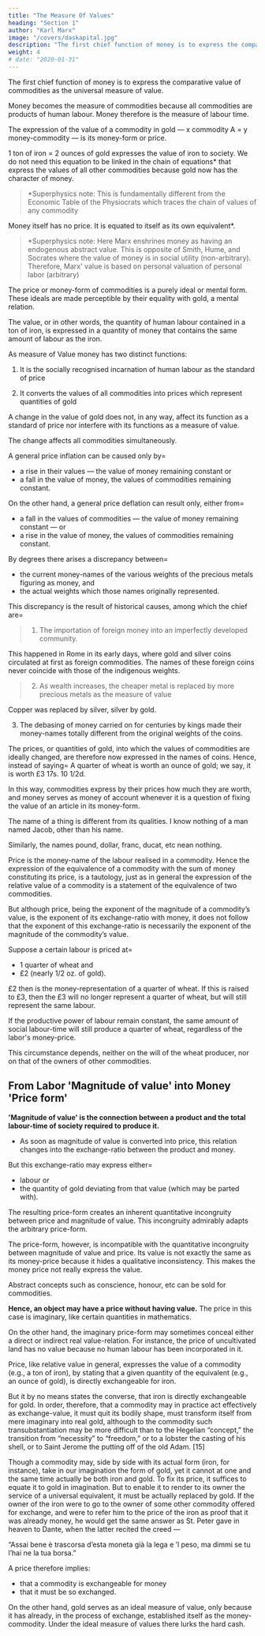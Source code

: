 ```yaml
---
title: "The Measure Of Values"
heading: "Section 1"
author: "Karl Marx"
image: "/covers/daskapital.jpg"
description: "The first chief function of money is to express the comparative value of commodities as the universal measure of value"
weight: 4
# date: "2020-01-31"
---
```



The first chief function of money is to express the comparative value of commodities as the universal measure of value. 

<!-- And only by virtue of this function does gold, the equivalent commodity par excellence, become money. -->

Money becomes the measure of commodities because all commodities are products of human labour. <!-- , and therefore commensurable, that their values can be measured by one and the same special commodity, and the latter be converted into the common measure of their values, i.e., into money. --> Money therefore is the measure of labour time.<!-- as a measure of value, is the phenomenal form that must of necessity be assumed by that measure of value which is immanent in commodities, labour-time. [1] -->

The expression of the value of a commodity in gold — x commodity A = y money-commodity — is its money-form or price. 

1 ton of iron = 2 ounces of gold expresses the value of iron to society. We do not need this equation to be linked in the chain of equations* that express the values of all other commodities because gold now has the character of money. 

> *Superphysics note:  This is fundamentally different from the Economic Table of the Physiocrats which traces the chain of values of any commodity


<!-- The general form of relative value has resumed its original shape of simple or isolated relative value. On the other hand, the expanded expression of relative value, the endless series of equations, has now become the form peculiar to the relative value of the money-commodity. The series itself, too, is now given, and has social recognition in the prices of actual commodities. We have only to read the quotations of a price-list backwards, to find the magnitude of the value of money expressed in all sorts of commodities. -->

Money itself has no price. It is equated to itself as its own equivalent*.


> *Superphysics note: Here Marx enshrines money as having an endogenous abstract value. This is opposite of Smith, Hume, and Socrates where the value of money is in social utility (non-arbitrary). Therefore, Marx' value is based on personal valuation of personal labor (arbitrary)


The price or money-form of commodities is a purely ideal or mental form. These ideals are made perceptible by their equality with gold, a mental relation. 

<!-- Their owner must, therefore, lend them his tongue, or hang a ticket on them, before their prices can be communicated to the outside world. Since the expression of the value of commodities in gold is a merely ideal act, we may use for this purpose imaginary or ideal money. Every trader knows, that he is far from having turned his goods into money, when he has expressed their value in a price or in imaginary money, and that it does not require the least bit of real gold, to estimate in that metal millions of pounds’ worth of goods. When, therefore, money serves as a measure of value, it is employed only as imaginary or ideal money.  -->

<!-- This circumstance has given rise to the wildest theories. [3] But, although the money that performs the functions of a measure of value is only ideal money, price depends entirely upon the actual substance that is money. 
 -->
The value, or in other words, the quantity of human labour contained in a ton of iron, is expressed in a quantity of money that contains the same amount of labour as the iron. 

<!-- According, therefore, as the measure of value is gold, silver, or copper, the value of the ton of iron will be expressed by very different prices, or will be represented by very different quantities of those metals respectively.

If, therefore, two different commodities, such as gold and silver, are simultaneously measures of value, all commodities have two prices — one a gold-price, the other a silver-price.  -->

<!-- These exist quietly side by side, so long as the ratio of the value of silver to that of gold remains unchanged, say, at 15= 1. Every change in their ratio disturbs the ratio which exists between the gold-prices and the silver-prices of commodities, and thus proves, by facts, that a double standard of value is inconsistent with the functions of a standard. [4] -->

<!-- Commodities with definite prices present themselves under the form=  a commodity A = x gold; b commodity B = z gold; c commodity C = y gold, &c., where a, b, c, represent definite quantities of the commodities A, B, C and x, z, y, definite quantities of gold. The values of these commodities are, therefore, changed in imagination into so many different quantities of gold. Hence, in spite of the confusing variety of the commodities themselves, their values become magnitudes of the same denomination, gold-magnitudes. They are now capable of being compared with each other and measured, and the want becomes technically felt of comparing them with some fixed quantity of gold as a unit measure. This unit, by subsequent division into aliquot parts, becomes itself the standard or scale. Before they become money, gold, silver, and copper already possess such standard measures in their standards of weight, so that, for example, a pound weight, while serving as the unit, is, on the one hand, divisible into ounces, and, on the other, may be combined to make up hundredweights. [5] It is owing to this that, in all metallic currencies, the names given to the standards of money or of price were originally taken from the pre-existing names of the standards of weight. -->

As measure of Value money has two distinct functions:

1. It is the socially recognised incarnation of human labour as the standard of price

2. It converts the values of all commodities into prices which represent quantities of gold

<!-- as the standard of price it measures those quantities of gold. The measure of values measures commodities considered as values; the standard of price measures, on the contrary, quantities of gold by a unit quantity of gold, not the value of one quantity of gold by the weight of another. In order to make gold a standard of price, a certain weight must be fixed upon as the unit. In this case, as in all cases of measuring quantities of the same denomination, the establishment of an unvarying unit of measure is all-important. Hence, the less the unit is subject to variation, so much the better does the standard of price fulfil its office. But only in so far as it is itself a product of labour, and, therefore, potentially variable in value, can gold serve as a measure of value. [6] -->

A change in the value of gold does not, in any way, affect its function as a standard of price nor interfere with its functions as a measure of value.

<!-- No matter how this value varies, the proportions between the values of different quantities of the metal remain constant. However great the fall in its value, 12 ounces of gold still have 12 times the value of 1 ounce; and in prices, the only thing considered is the relation between different quantities of gold. Since, on the other hand, no rise or fall in the value of an ounce of gold can alter its weight, no alteration can take place in the weight of its aliquot parts. Thus gold always renders the same service as an invariable standard of price, however much its value may vary. -->

<!-- In the second place, a change in the value of gold does  -->

 The change affects all commodities simultaneously. <!-- , and, therefore, caeteris paribus, leaves their relative values inter se, unaltered, although those values are now expressed in higher or lower gold-prices. -->

<!-- Just as when we estimate the value of any commodity by a definite quantity of the use-value of some other commodity, so in estimating the value of the former in gold, we assume nothing more than that the production of a given quantity of gold costs, at the given period, a given amount of labour. As regards the fluctuations of prices generally, they are subject to the laws of elementary relative value investigated in a former chapter. -->

A general price inflation can be caused only by= 
- a rise in their values — the value of money remaining constant or 
- a fall in the value of money, the values of commodities remaining constant. 

On the other hand, a general price deflation can result only, either from= 
- a fall in the values of commodities — the value of money remaining constant — or
- a rise in the value of money, the values of commodities remaining constant. 

<!-- It therefore by no means follows, that a rise in the value of money necessarily implies a proportional fall in the prices of commodities; or that a fall in the value of money implies a proportional rise in prices. Such change of price holds good only in the case of commodities whose value remains constant. With those, for example, whose value rises, simultaneously with, and proportionally to, that of money, there is no alteration in price. And if their value rise either slower or faster than that of money, the fall or rise in their prices will be determined by the difference between the change in their value and that of money; and so on. -->

By degrees there arises a discrepancy between= 
- the current money-names of the various weights of the precious metals figuring as money, and 
- the actual weights which those names originally represented. 

This discrepancy is the result of historical causes, among which the chief are= 

> 1. The importation of foreign money into an imperfectly developed community. 

This happened in Rome in its early days, where gold and silver coins circulated at first as foreign commodities. The names of these foreign coins never coincide with those of the indigenous weights. 

> 2. As wealth increases, the cheaper metal is replaced by more precious metals as the measure of value

Copper was replaced by silver, silver by gold.

<!-- However much this order of sequence may be in contradiction with poetical chronology.  -->
<!-- The word pound, for instance, was the money-name of an actual pound weight of silver. 

When gold replaced silver as a measure of value, the same name was applied according to the ratio between the values of silver and gold, to perhaps 1-15th of a pound of gold. 

The word pound, as a money-name, thus becomes differentiated from the same word as a weight-name.  -->

3. The debasing of money carried on for centuries by kings made their money-names totally different from the original weights of the coins.

<!-- These historical causes convert the separation of the money-name from the weight-name into an established habit with the community. Since the standard of money is on the one hand purely conventional, and must on the other hand find general acceptance, it is in the end regulated by law. A given weight of one of the precious metals, an ounce of gold, for instance, becomes officially divided into aliquot parts, with legally bestowed names, such as pound, dollar, &c. These aliquot parts, which thenceforth serve as units of money, are then subdivided into other aliquot parts with legal names, such as shilling, penny, &c. [10] But, both before and after these divisions are made, a definite weight of metal is the standard of metallic money. The sole alteration consists in the subdivision and denomination. -->

The prices, or quantities of gold, into which the values of commodities are ideally changed, are therefore now expressed in the names of coins<!-- , or in the legally valid names of the subdivisions of the gold standard -->. Hence, instead of saying=  A quarter of wheat is worth an ounce of gold; we say, it is worth £3 17s. 10 1/2d. 

In this way, commodities express by their prices how much they are worth, and money serves as money of account whenever it is a question of fixing the value of an article in its money-form.

The name of a thing is different from its qualities. I know nothing of a man named Jacob, other than his name. 

Similarly, the names pound, dollar, franc, ducat, etc nean nothing. 

<!-- The confusion caused by attributing a hidden meaning to these cabalistic signs is all the greater, because these money-names express both the values of commodities, and, at the same time, aliquot parts of the weight of the metal that is the standard of money. [12] On the other hand, it is absolutely necessary that value, in order that it may be distinguished from the varied bodily forms of commodities, should assume this material and unmeaning, but, at the same time, purely social form. -->

Price is the money-name of the labour realised in a commodity. Hence the expression of the equivalence of a commodity with the sum of money constituting its price, is a tautology, just as in general the expression of the relative value of a commodity is a statement of the equivalence of two commodities. 

But although price, being the exponent of the magnitude of a commodity’s value, is the exponent of its exchange-ratio with money, it does not follow that the exponent of this exchange-ratio is necessarily the exponent of the magnitude of the commodity’s value. 

Suppose a certain labour is priced at= 
- 1 quarter of wheat and
- £2 (nearly 1/2 oz. of gold).

£2 then is the money-representation of a quarter of wheat. If this is raised to £3, then the £3 will no longer represent a quarter of wheat, but will still represent the same labour.
<!-- ; nevertheless they are its prices, for they are, in the first place, the form under which its value appears, i.e., money; and in the second place, the exponents of its exchange-ratio with money. --> 

If the productive power of labour remain constant, the same amount of social labour-time will still produce a quarter of wheat, regardless of the labor's money-price. 

<!-- must, both before and after the change in money price, be expended in the reproduction of a -->  
This circumstance depends, neither on the will of the wheat producer, nor on that of the owners of other commodities.


## From Labor 'Magnitude of value' into Money 'Price form'

**'Magnitude of value' is the connection between a product and the total labour-time of society required to produce it.** 
- As soon as magnitude of value is converted into price, this relation changes into the exchange-ratio between the product and money.

But this exchange-ratio may express either= 
- labour or
- the quantity of gold deviating from that value (which may be parted with). 

The resulting price-form creates an inherent quantitative incongruity between price and magnitude of value. This incongruity admirably adapts the arbitrary price-form. <!-- to a mode of production whose inherent laws are arbitrary. --> <!-- impose themselves only as the mean of apparently lawless irregularities that compensate one another. -->

The price-form, however, is incompatible with the <!-- possibility of a --> quantitative incongruity between magnitude of value and price. Its value is not exactly the same as its money-price because it hides a <!-- , i.e., between the former and its expression in money, but it may also conceal a --> qualitative inconsistency. This makes the money price not really express the value. <!-- , so much so, that, although money is nothing but the value-form of commodities, price ceases altogether to express value.  -->

Abstract concepts such as conscience, honour, etc can be sold for commodities. 

**Hence, an object may have a price without having value.** The price in this case is imaginary, like certain quantities in mathematics. 

On the other hand, the imaginary price-form may sometimes conceal either a direct or indirect real value-relation. For instance, the price of uncultivated land has no value because no human labour has been incorporated in it.

Price, like relative value in general, expresses the value of a commodity (e.g., a ton of iron), by stating that a given quantity of the equivalent (e.g., an ounce of gold), is directly exchangeable for iron. 

But it by no means states the converse, that iron is directly exchangeable for gold. In order, therefore, that a commodity may in practice act effectively as exchange-value, it must quit its bodily shape, must transform itself from mere imaginary into real gold, although to the commodity such transubstantiation may be more difficult than to the Hegelian “concept,” the transition from “necessity” to “freedom,” or to a lobster the casting of his shell, or to Saint Jerome the putting off of the old Adam. [15] 

Though a commodity may, side by side with its actual form (iron, for instance), take in our imagination the form of gold, yet it cannot at one and the same time actually be both iron and gold. To fix its price, it suffices to equate it to gold in imagination. But to enable it to render to its owner the service of a universal equivalent, it must be actually replaced by gold. If the owner of the iron were to go to the owner of some other commodity offered for exchange, and were to refer him to the price of the iron as proof that it was already money, he would get the same answer as St. Peter gave in heaven to Dante, when the latter recited the creed —

“Assai bene è trascorsa d’esta moneta già la lega e ’l peso, ma dimmi se tu l’hai ne la tua borsa.”

A price therefore implies:
- that a commodity is exchangeable for money
- that it must be so exchanged. 

On the other hand, gold serves as an ideal measure of value, only because it has already, in the process of exchange, established itself as the money-commodity. Under the ideal measure of values there lurks the hard cash.



<!-- Footnotes

1. The question — Why does not money directly represent labour-time, so that a piece of paper may represent, for instance, x hours’ labour, is at bottom the same as the question why, given the production of commodities, must products take the form of commodities? This is evident, since their taking the form of commodities implies their differentiation into commodities and money. Or, why cannot private labour — labour for the account of private individuals — be treated as its opposite, immediate social labour?

I have elsewhere examined thoroughly the Utopian idea of “labour-money” in a society founded on the production of commodities (l. c., p. 61, seq.). 

Owen’s “labour-money” is just a ticket for the theatre. 

Owen pre-supposes directly associated labour, a form of production that is entirely inconsistent with the production of commodities. The certificate of labour is merely evidence of the part taken by the individual in the common labour, and of his right to a certain portion of the common produce destined for consumption. 

But it never enters into Owen’s head to pre-suppose the production of commodities, and at the same time, by juggling with money, to try to evade the necessary conditions of that production.

2. Savages and half-civilised races use the tongue differently. Captain Parry says of the inhabitants on the west coast of Baffin’s Bay=  “In this case (he refers to barter) they licked it (the thing represented to them) twice to their tongues, after which they seemed to consider the bargain satisfactorily concluded.” In the same way, the Eastern Esquimaux licked the articles they received in exchange. If the tongue is thus used in the North as the organ of appropriation, no wonder that, in the South, the stomach serves as the organ of accumulated property, and that a Kaffir estimates the wealth of a man by the size of his belly. That the Kaffirs know what they are about is shown by the following=  at the same time that the official British Health Report of 1864 disclosed the deficiency of fat-forming food among a large part of the working-class, a certain Dr. Harvey (not, however, the celebrated discoverer of the circulation of the blood), made a good thing by advertising recipes for reducing the superfluous fat of the bourgeoisie and aristocracy.

3. See Karl Marx=  “Zur Kritik, &c.” “Theorien von der Masseinheit des Geldes,” p. 53, seq.

4. “Wherever gold and silver have by law been made to perform the function of money or of a measure of value side by side, it has always been tried, but in vain, to treat them as one and the same material. To assume that there is an invariable ratio between the quantities of gold and silver in which a given quantity of labour-time is incorporated, is to assume in fact, that gold and silver are of one and the same material, and that a given mass of the less valuable metal, silver, is a constant fraction of a given mass of gold. From the reign of Edward III. to the time of George II., the history of money in England consists of one long series of perturbations caused by the clashing of the legally fixed ratio between the values of gold and silver, with the fluctuations in their real values. At one time gold was too high, at another, silver. The metal that for the time being was estimated below its value, was withdrawn from circulation, mated and exported. The ratio between the two metals was then again altered by law, but the new nominal ratio soon came into conflict again with the real one. In our own times, the slight and transient fall in the value of gold compared with silver, which was a consequence of the Indo-Chinese demand for silver, produced on a far more extended scale in France the same phenomena, export of silver, and its expulsion from circulation by gold. During the years 1855, 1856 and 1857, the excess in France of gold-imports over gold-exports amounted to £41,580,000, while the excess of silver-exports over silver-imports was £14,704,000. In fact, in those countries in which both metals are legally measures of value, and therefore both legal tender, so that everyone has the option of paying in either metal, the metal that rises in value is at a premium, and, like every other commodity, measures its price in the over-estimated metal which alone serves in reality as the standard of value. The result of all experience and history with regard to this equation is simply that, where two commodities perform by law the functions of a measure of value, in practice one alone maintains that position.” (Karl Marx, l.c., pp. 52, 53.)

5. The peculiar circumstance, that while the ounce of gold serves in England as the unit of the standard of money, the pound sterling does not form an aliquot part of it, has been explained as follows=  “Our coinage was originally adapted to the employment of silver only, hence, an ounce of silver can always be divided into a certain adequate number of pieces of coin, but as gold was introduced at a later period into a coinage adapted only to silver, an ounce of gold cannot be coined into an aliquot number of pieces.” Maclaren, “A Sketch of the History of the Currency.” London, 1858, p. 16.

6. With English writers the confusion between measure of value and standard of price (standard of value) is indescribable. Their functions, as well as their names, are constantly interchanged.

7. Moreover, it has not general historical validity.

8. It is thus that the pound sterling in English denotes less than one-third of its original weight; the pound Scot, before the union, only 1-36th; the French livre, 1-74th; the Spanish maravedi, less than 1-1,000th; and the Portuguese rei a still smaller fraction.

9. “Le monete le quali oggi sono ideal, sono le piû antiche d’ogni nazione, e tutte furono un tempo real, e perche erano reali con esse si contava” [“The coins which today are ideal are the oldest coins of every nation, and all of them were once real, and precisely because they were real they were used for calculation”] (Galiani=  Della moneta, l.c., p. 153.)

10. David Urquhart remarks in his “Familiar Words” on the monstrosity (!) that now-a-days a pound (sterling), which is the unit of the English standard of money, is equal to about a quarter of an ounce of gold. “This is falsifying a measure, not establishing a standard.” He sees in this “false denomination” of the weight of gold, as in everything else, the falsifying hand of civilisation.

11. When Anacharsis was asked for what purposes the Greeks used money, he replied, “For reckoning.” (Ashen. Deipn. 1. iv. 49 v. 2. ed. Schweighauser, 1802.)

12. “Owing to the fact that money, when serving as the standard of price, appears under the same reckoning names as do the prices of commodities, and that therefore the sum of £3 17s. 10 1/2d. may signify on the one hand an ounce weight of gold, and on the other, the value of a ton of iron, this reckoning name of money has been called its mint-price. Hence there sprang up the extraordinary notion, that the value of gold is estimated in its own material, and that, in contradistinction to all other commodities, its price is fixed by the State. It was erroneously thought that the giving of reckoning names to definite weights of gold, is the same thing as fixing the value of those weights.” (Karl Marx, l.c., p. 52.)

13. See “Theorien von der Masseinheit des Geldes” in “Zur Kritik der Poll Oekon. &c.,” p. 53, seq. The fantastic notions about raising or lowering the mint-price of money by transferring to greater or smaller weights of gold or silver, the names already legally appropriated to fixed weights of those metals; such notions, at least in those cases in which they aim, not at clumsy financial operations against creditors, both public and private but at economic quack remedies, have been so exhaustively treated by Wm. Petty in his “Quantulumcunque concerning money=  To the Lord Marquis of Halifax, 1682,” that even his immediate followers, Sir Dudley North and John Locke, not to mention later ones, could only dilute him. “If the wealth of a nation” he remarks, “could be decupled by a proclamation, it were strange that such proclamations have not long since been made by our Governors.” (l.c., p. 36.)

14. “Ou bien, il faut consentir à dire qu’une valeur d’un million en argent vaut plus qu’une valeur égale en marchandises.” [“Or indeed it must be admitted that a million in money is worth more than an equal value in commodities”] (Le Trosne, l.c., p. 919), which amounts to saying “qu’une valeur vaut plus qu’une valeur égale.” [“that one value is worth more than another value which is equal to it.”]

15. Jerome had to wrestle hard, not only in his youth with the bodily flesh, as is shown by his fight in the desert with the handsome women of his imagination, but also in his old age with the spiritual flesh. “I thought,” he says, “I was in the spirit before the Judge of the Universe.” “Who art thou?” asked a voice. “I am a Christian.” “Thou liest,” thundered back the great Judge, “thou art nought but a Ciceronian.”

16. “ec se tou ... puros t’antameeibesqai panta, jhsin d’Hracleitos, cai pur apantwn, woper crusou crhmata cai crhmatwn crusos.” [“As Heraclitus says, all things are exchanged for fire and fire for all things, as wares are exchanged for gold and gold for wares.”] (F. Lassalle=  “Die Philosophie Herakleitos des Dunkeln.” Berlin, 1858, Vol. I, p. 222.) Lassalle in his note on this passage, p. 224, n. 3., erroneously makes gold a mere symbol of value.

17. Note by the Institute of Marxism-Leninism in the Russian edition. — In his letter of November 28, 1878, to N. F. Danielson (Nikolai-on) Marx proposed that this sentence be corrected to read as follows=  “And, as a matter of fact, the value of each single yard is but the materialised form of a part of the social labour expended on the whole number of yards.” An analogous correction was made in a copy of the second German edition of the first volume of “Capital” belonging to Marx; however, not in his handwriting.

18. “Toute vente est achat.” [“Every sale is a purchase.”] (Dr. Quesnay=  “Dialogues sur le Commerce et les Travaux des Artisans.” Physiocrates ed. Daire I. Partie, Paris, 1846, p. 170), or as Quesnay in his “Maximes générales” puts it, “Vendre est acheter.” [“To sell is to buy.”]

19. “Le prix d’une marchandise ne pouvant être payé que par le prix d’une autre marchandise” (Mercier de la Rivière=  “L’Ordre naturel et essentiel des sociétés politiques.” [“The price of one commodity can only be paid by the price of another commodity”] Physiocrates, ed. Daire II. Partie, p. 554.)

20. “Pour avoir cet argent, il faut avoir vendu,” [“In order to have this money, one must have made a sale,”] l.c., p. 543.

21. As before remarked, the actual producer of gold or silver forms an exception. He exchanges his product directly for another commodity, without having first sold it.

22. “Si l’argent représente, dans nos mains, les choses que nous pouvons désirer d’acheter, il y représente aussi les choses que nous avons vendues pour cet argent.” [“If money represents, in our hands, the things we can wish to buy, it also represents the things we have sold to obtain that money”] (Mercier de la Rivière, l.c., p. 586.)

23. “Il y a donc ... quatre termes et trois contractants, dont l’un intervient deux fois” [“There are therefore ... four terms and three contracting parties, one of whom intervenes twice”] (Le Trosne, l.c., p. 909.)

24. Self-evident as this may be, it is nevertheless for the most part unobserved by political economists, and especially by the “Free-trader Vulgaris.”

25. See my observations on James Mill in “Zur Kritik, &c.,” pp. 74-76. With regard to this subject, we may notice two methods characteristic of apologetic economy. The first is the identification of the circulation of commodities with the direct barter of products, by simple abstraction from their points of difference; the second is, the attempt to explain away the contradictions of capitalist production, by reducing the relations between the persons engaged in that mode of production, to the simple relations arising out of the circulation of commodities. The production and circulation of commodities are however, phenomena that occur to a greater or less extent in modes of production the most diverse. If we are acquainted with nothing but the abstract categories of circulation, which are common to all these modes of production, we cannot possibly know anything of the specific points of difference of those modes, nor pronounce any judgment upon them. In no science is such a big fuss made with commonplace truisms as in Political Economy. For instance, J. B. Say sets himself up as a judge of crises, because, forsooth, he knows that a commodity is a product.

26. Translator’s note. — This word is here used in its original signification of the course or track pursued by money as it changes from hand to hand, a course which essentially differs from circulation.

27. Even when the commodity is sold over and over again, a phenomenon that at present has no existence for us, it falls, when definitely sold for the last time, out of the sphere of circulation into that of consumption, where it serves either as means of subsistence or means of production.

28. “Il (l’argent) n’a d’autre mouvement que celui qui lui est imprimé par les productions.” [“It” (money) “has no other motion than that imparted to it by the products”] (Le Trosne, l.c., p. 885.)

29. “Ce sont les productions qui le (l’argent) mettent en mouvement et le font circuler ... La célérité de son mouvement (c. de l’argent) supplée à sa quantité. Lorsqu’il en est besoin il ne fait que glisser d’une main dans l’autre sans s’arrêter un instant.” [“It is products which set it” (money) “in motion and make it circulate ... The velocity of its” (money’s) “motion supplements its quantity. When necessary, it does nothing but slide from hand to hand, without stopping for a moment”] (Le Trosne, l.c.. pp. 915, 916.)

30. “Money being ... the common measure of buying and selling, everybody who hath anything to sell, and cannot procure chapmen for it, is presently apt to think, that want of money in the kingdom, or country, is the cause why his goods do not go off; and so, want of money is the common cry; which is a great mistake... What do these people want, who cry out for money? ... The farmer complains ... he thinks that were more money in the country; he should have a price for his goods. Then it seems money is not his want, but a price for his corn and cattel, which he would sell, but cannot... Why cannot he get a price? ... (1) Either there is too much corn and cattel in the country, so that most who come to market have need of selling, as he hath, and few of buying; or (2) There wants the usual vent abroad by transportation..., or (3) The consumption fails, as when men, by reason of poverty, do not spend so much in their houses as formerly they did; wherefore it is not the increase of specific money, which would at all advance the farmer’s goods, but the removal of any of these three causes, which do truly keep down the market... The merchant and shopkeeper want money in the same manner, that is, they want a vent for the goods they deal in, by reason that the markets fail” ... [A nation] “never thrives better, than when riches are tost from hand to hand.” (Sir Dudley North=  “Discourses upon Trade,” Lond. 1691, pp. 11-15, passim.) Herrenschwand’s fanciful notions amount merely to this, that the antagonism, which has its origin in the nature of commodities, and is reproduced in their circulation, can be removed by increasing the circulating medium. But if, on the one hand, it is a popular delusion to ascribe stagnation in production and circulation to insufficiency of the circulating medium, it by no means follows, on the other hand, that an actual paucity of the medium in consequence, e.g., of bungling legislative interference with the regulation of currency, may not give rise to such stagnation.

31. “There is a certain measure and proportion of money requisite to drive the trade of a nation, more or less than which would prejudice the same. Just as there is a certain proportion of farthings necessary in a small retail trade, to change silver money, and to even such reckonings as cannot be adjusted with the smallest silver pieces.... Now, as the proportion of the number of farthings requisite in commerce is to be taken from the number of people, the frequency of their exchanges=  as also, and principally, from the value of the smallest silver pieces of money; so in like manner, the proportion of money [gold and silver specie] requisite in our trade, is to be likewise taken from the frequency of commutations, and from the bigness of the payments.” (William Petty, “A Treatise of Taxes and Contributions.” Lond. 1667, p. 17.) The Theory of Hume was defended against the attacks of J. Steuart and others, by A. Young, in his “Political Arithmetic,” Lond. 1774, in which work there is a special chapter entitled “Prices depend on quantity of money, at p. 112, sqq. I have stated in “Zur Kritik, &c.,” p. 149=  “He (Adam Smith) passes over without remark the question as to the quantity of coin in circulation, and treats money quite wrongly as a mere commodity.” This statement applies only in so far as Adam Smith, ex officio, treats of money. Now and then, however, as in his criticism of the earlier systems of Political Economy, he takes the right view. “The quantity of coin in every country is regulated by the value of the commodities which are to be circulated by It.... The value of the goods annually bought and sold in any country requires a certain quantity of money to circulate and distribute them to their proper consumers, and can give employment to no more. The channel of circulation necessarily draws to itself a sum sufficient to fill it, and never admits any more.” (“Wealth of Nations.” Bk. IV., ch. 1.) In like manner, ex officio, he opens his work with an apotheosis on the division of labour. Afterwards, in the last book which treats of the sources of public revenue, he occasionally repeats the denunciations of the division of labour made by his teacher, A. Ferguson.

32. “The prices of things will certainly rise in every nation, as the gold and silver increase amongst the people, and consequently, where the gold and silver decrease in any nation, the prices of all things must fall proportionately to such decrease of money.” (Jacob Vanderlint=  “Money Answers all Things.” Lond. 1734, p. 5.) A careful comparison of this book with Hume’s “Essays,” proves to my mind without doubt that Hume was acquainted with and made use of Vanderlint’s work, which is certainly an important one. The opinion that prices are determined by the quantity of the circulating medium, was also held by Barbon and other much earlier writers. “No inconvenience,” says Vanderlint, “can arise by an unrestrained trade, but very great advantage; since, if the cash of the nation be decreased by it, which prohibitions are designed to prevent, those nations that get the cash will certainly find everything advance in price, as the cash increases amongst them. And ... our manufactures, and everything else, will soon become so moderate as to turn the balance of trade in our favour, and thereby fetch the money back again.” (l.c.. pp. 43, 44.)

33. That the price of each single kind of commodity forms a part of the sum of the prices of all the commodities in circulation, is a self-evident proposition. But how use-values which are incommensurable with regard to each other, are to be exchanged, en masse for the total sum of gold and silver in a country, is quite incomprehensible. If we start from the notion that all commodities together form one single commodity, of which each is but an aliquot part, we get the following beautiful result=  The total commodity = x cwt. of gold; commodity A = an aliquot part of the total commodity = the same aliquot part of x cwt. of gold. This is stated in all seriousness by Montesquieu=  “Si l’on compare la masse de l’or et de l’argent qui est dans le monde avec la somme des marchandises qui s’y vend il est certain que chaque denrée ou marchandise, en particulier, pourra être comparée à une certaine portion de la masse entière. Supposons qu’il n’y ait qu’une seule denrée ou marchandise dans le monde, ou qu’il n’y ait qu’une seule qui s’achète, et qu’elle se divise comme l’argent=  Cette partie de cette marchandise répondra à une partie de la masse de l’argent; la moitié du total de l’une à la moitié du total de l’autre, &c.... L’établissement du prix des choses dépend toujours fondamentalement de la raison du total des choses au total des signes.” [“If one compares the amount of gold and silver in the world with the sum of the commodities available, it is certain that each product or commodity, taken in isolation, could be compared with a certain portion of the total amount of money. Let us suppose that there is only one product, or commodity, in the world, or only one that can be purchased, and that it can be divided in the same way as money=  a certain part of this commodity would then correspond to a part of the total amount of money; half the total of the one would correspond to half the total of the other &c. ... the determination of the prices of things always depends, fundamentally, on the relation between the total amount of things and the total amount of their monetary symbols”] (Montesquieu, l.c. t. III, pp. 12, 13.) As to the further development of this theory by Ricardo and his disciples, James Mill, Lord Overstone, and others, see “Zur Kritik, &c.,” pp. 140-146, and p. 150, sqq. John Stuart Mill, with his usual eclectic logic, understands how to hold at the same time the view of his father, James Mill, and the opposite view. On a comparison of the text of his compendium, “Principles of Pol. Econ.,” with his preface to the first edition, in which preface he announces himself as the Adam Smith of his day — we do not know whether to admire more the simplicity of the man, or that of the public, who took him, in good faith, for the Adam Smith he announced himself to be, although he bears about as much resemblance to Adam Smith as say General Williams, of Kars, to the Duke of Wellington. The original researches of Mr. J. S. Mill which are neither extensive nor profound, in the domain of Political Economy, will be found mustered in rank and file in his little work, “Some Unsettled Questions of Political Economy,” which appeared in 1844. Locke asserts point blank the connexion between the absence of value in gold and silver, and the determination of their values by quantity alone. “Mankind having consented to put an imaginary value upon gold and silver ... the intrinsic value, regarded in these metals, is nothing but the quantity." (“Some Considerations,” &c., 1691, Works Ed. 1777, Vol. II., p. 15.)

34. It lies of course, entirely beyond my purpose to take into consideration such details as the seigniorage on minting. I will, however, cite for the benefit of the romantic sycophant, Adam Muller, who admires the “generous liberality” with which the English Government coins gratuitously, the following opinion of Sir Dudley North=  “Silver and gold, like other commodities, have their ebbings and flowings. Upon the arrival of quantities from Spain ... it is carried into the Tower, and coined. Not long after there will come a demand for bullion to be exported again. If there is none, but all happens to be in coin, what then? Melt it down again; there’s no loss in it, for the coining costs the owner nothing. Thus the nation has been abused, and made to pay for the twisting of straw for asses to eat. If the merchant were made to pay the price of the coinage, he would not have sent his silver to the Tower without consideration, and coined money would always keep a value above uncoined silver.” (North, l.c., p. 18.) North was himself one of the foremost merchants in the reign of Charles II.

35. “If silver never exceed what is wanted for the smaller payments it cannot be collected in sufficient quantities for the larger payments ... the use of gold in the main payments necessarily implies also its use in the retail trade=  those who have gold coin offering them for small purchases, and receiving with the commodity purchased a balance of silver in return; by which means the surplus of silver that would otherwise encumber the retail dealer, is drawn off and dispersed into general circulation. But if there is as much silver as will transact the small payments independent of gold, the retail trader must then receive silver for small purchases, and it must of necessity accumulate in his hands.” (David Buchanan; “Inquiry into the Taxation and Commercial Policy of Great Britain.” Edinburgh, 1844, pp. 248, 249.)

36. The mandarin Wan-mao-in, the Chinese Chancellor of the Exchequer, took it into his head one day to lay before the Son of Heaven a proposal that secretly aimed at converting the assignats of the empire into convertible bank-notes. The assignats Committee, in its report of April, 1854, gives him a severe snubbing. Whether he also received the traditional drubbing with bamboos is not stated. The concluding part of the report is as follows=  — “The Committee has carefully examined his proposal and finds that it is entirely in favour of the merchants, and that no advantage will result to the crown.” (“Arbeiten der Kaiserlich Russischen Gesandtschaft zu Peking über China.” Aus dem Russischen von Dr. K. Abel und F. A. Mecklenburg. Erster Band. Berlin, 1858, p. 47 sq.) In his evidence before the Committee of the House of Lords on the Bank Acts, a governor of the Bank of England says, with regard to the abrasion of gold coins during currency=  “Every year a fresh class of sovereigns becomes too light. The class which one year passes with full weight, loses enough by wear and tear to draw the scales next year against it.” (House of Lords’ Committee, 1848, n. 429.)

37. The following passage from Fullarton shows the want of clearness on the part of even the best writers on money, in their comprehension of its various functions=  “That, as far as concerns our domestic exchanges, all the monetary functions which are usually performed by gold and silver coins, may be performed as effectually by a circulation of inconvertible notes, having no value but that factitious and conventional value they derive from the law, is a fact which admits, I conceive, of no denial. Value of this description may be made to answer all the purposes of intrinsic value, and supersede even the necessity for a standard, provided only the quantity of the issues be kept under due limitation.” (Fullarton=  “Regulation of Currencies,” London, 1845, p. 21.) Because the commodity that serves as money is capable of being replaced in circulation by mere symbols of value, therefore its functions as a measure of value and a standard of prices are declared to be superfluous!

38. From the fact that gold and silver, so far as they are coins, or exclusively serve as the medium of circulation, become mere tokens of themselves, Nicholas Barbon deduces the right of Governments “to raise money,” that is, to give to the weight of silver that is called a shilling the name of a greater weight, such as a crown; and so to pay creditors shillings, instead of crowns. “Money does wear and grow lighter by often telling over... It is the denomination and currency of the money that men regard in bargaining, and not the quantity of silver...’Tis the public authority upon the metal that makes it money.” (N. Barbon, l.c., pp. 29, 30, 25.)

39. “Une richesse en argent n’est que ... richesse en productions, converties en argent.” [“Monetary wealth is nothing but ... wealth in products, transformed into money”] (Mercier de la Rivière, l.c.) “Une valeur en productions n’a fait que changer de forme.” [“A value in the form of products, which has merely changed its form.”] (Id., p. 486.)

40. “’Tis by this practice’ they keep all their goods and manufactures at such low rates.” (Vanderlint, l.c., pp. 95, 96.)

41. “Money ... is a pledge.” (John Bellers=  “Essays about the Poor, Manufactures, Trade, Plantations, and Immorality,” Lond., 1699, p. 13.)

42. A purchase in a “categorical” sense, implies that gold and silver are already the converted form of commodities, or the product of a sale.

43. Henry III., most Christian king of France, robbed cloisters of their relics, and turned them into money. It is well known what part the despoiling of the Delphic Temple, by the Phocians, played in the history of Greece. Temples with the ancients served as the dwellings of the gods of commodities. They were “sacred banks.” With the Phoenicians, a trading people par excellence, money was the transmuted shape of everything. It was, therefore, quite in order that the virgins, who, at the feast of the Goddess of Love, gave themselves up to strangers, should offer to the goddess the piece of money they received.

43a.

“Gold, yellow, glittering, precious gold!
Thus much of this, will make black white; foul, fair;
Wrong, right; base, noble; old, young; coward, valiant.
... What this, you gods? Why, this
Will lug your priests and servants from your sides;
Pluck stout men’s pillows from below their heads;
This yellow slave
Will knit and break religions; bless the accurs’d;
Make the hoar leprosy ador’d; place thieves,
And give them title, knee and approbation,
With senators on the bench; this is it,
That makes the wappen’d widow wed again= 
... Come damned earth,
Though common whore of mankind.”
(Shakespeare=  Timon of Athens.)

43b.

Money! Nothing worse
in our lives, so current, rampant, so corrupting.
Money — you demolish cities, root men from their homes,
you train and twist good minds and set them on
to the most atrocious schemes. No limit,
you make them adept at every kind of outrage,
every godless crimes — money!”
(Sophocles, Antigone.)

44. “The desire of avarice to draw Pluto himself out of the bowels of the earth.” (The Deipnosophists, VI, 23, Athenaeus)

45. “Accrescere quanto più si può il numero de’venditori d’ogni merce, diminuere quanto più si puo il numero dei compratori, questi sono i cardini sui quali si raggirano tutte le operazioni di economia politica.” [“These are the pivots around which all the measures of political economy turn=  the maximum possible increase in the number of sellers of each commodity, and the maximum possible decrease in the number of buyers”] (Verri, l.c., p. 52.)

46. “There is required for carrying on the trade of the nation a determinate sum of specifick money which varies, and is sometimes more, sometimes less, as the circumstances we are in require.... This ebbing and flowing of money supplies and accommodates itself, without any aid of Politicians.... The buckets work alternately; when money is scarce, bullion is coined; when bullion is scarce, money is melted.” (Sir D. North, l.c., Postscript, p. 3.) John Stuart Mill, who for a long time was an official of the East India Company, confirms the fact that in India silver ornaments still continue to perform directly the functions of a hoard. The silver ornaments are brought out and coined when there is a high rate of interest, and go back again when the rate of interest falls. (1. S. Mill’s Evidence “Reports on Bank Acts,” 1857, 2084.) According to a Parliamentary document of 1864 on the gold and silver import and export of India, the import of gold and silver in 1863 exceeded the export by £19,367,764. During the 8 years immediately preceding 1864, the excess of imports over exports of the precious metals amounted to £109,652,917. During this century far more than £200,000,000 has been coined in India.

47. The following shows the debtor and creditor relations existing between English traders at the beginning of the 18th century. “Such a spirit of crudity reigns here in England among the men of trade, that is not to be met with in any other society of men, nor in any other kingdom of the world.” (“An Essay on Credit and the Bankrupt Act,” Lond., 1707, p. 2.)

48. It will be seen from the following quotation from my book which appeared in 1859, why I take no notice in the text of an opposite form=  “Contrariwise, in the process in M—C, the money can be alienated as a real means of purchase, and in that way, the price of the commodity can be realised before the use-value of the money is realised and the commodity actually delivered. This occurs constantly under the every-day form of prepayments. And it is under this form, that the English government purchases opium from the ryots of India.... In these cases, however, the money always acts as a means of purchase.... Of course capital also is advanced in the shape of money.... This point of view, however, does not fall within the horizon of simple circulation.” (“Zur Kritik, &c.,” pp. 119, 120.)

49. The monetary crisis referred to in the text, being a phase of every crisis, must be clearly distinguished from that particular form of crisis, which also is called a monetary crisis, but which may be produced by itself as an independent phenomenon in such a way as to react only indirectly on industry and commerce. The pivot of these crises is to be found in moneyed capital, and their sphere of direct action is therefore the sphere of that capital, viz., banking, the stock exchange, and finance.

50. “The sudden reversion from a system of credit to a system of hard cash heaps theoretical fright on top of the practical panic; and the dealers by whose agency circulation is affected, shudder before the impenetrable mystery in which their own economic relations are involved” (Karl Marx, l.c., p. 126.) “The poor stand still, because the rich have no money to employ them, though they have the same land and hands to provide victuals and clothes, as ever they had; ...which is the true riches of a nation, and not the money.” John Bellers, Proposals for Raising a College of Industry, London, 1696, p3.

51. The following shows how such times are exploited by the “amis du commerce.” “On one occasion (1839) an old grasping banker (in the city) in his private room raised the lid of the desk he sat over, and displayed to a friend rolls of bank-notes, saying with intense glee there were £600,000 of them, they were held to make money tight, and would all be let out after three o’clock on the same day.” (“The Theory of Exchanges. The Bank Charter Act of 1844.” Lond. 1864, p. 81). The Observer, a semi-official government organ, contained the following paragraph on 24th April, 1864=  “Some very curious rumours are current of the means which have been resorted to in order to create a scarcity of banknotes.... Questionable as it would seem, to suppose that any trick of the kind would be adopted, the report has been so universal that it really deserves mention.”

52. “The amount of purchases or contracts entered upon during the course of any given day, will not affect the quantity of money afloat on that particular day, but, in the vast majority of cases, will resolve themselves into multifarious drafts upon the quantity of money which may be afloat at subsequent dates more or less distant.... The bills granted or credits opened, to-day, need have no resemblance whatever, either in quantity, amount or duration, to those granted or entered upon to-morrow or next day, nay, many of today’s bills, and credits, when due, fall in with a mass of liabilities whose origins traverse a range of antecedent dates altogether indefinite, bills at 12, 6, 3 months or 1 often aggregating together to swell the common liabilities of one particular day....” (“The Currency Theory Reviewed; in a Letter to the Scottish People.” By a Banker in England. Edinburgh, 1845, pp. 29, 30 passim.)

53. As an example of how little ready money is required in true commercial operations, I give below a statement by one of the largest London houses of its yearly receipts and payments. Its transactions during the year 1856, extending to many millions of pounds sterling, are here reduced to the scale of one million.
Receipts. Payments.
Bankers’ and Merchants’ £533,596  Bills payable after date  £302,674
Cheques on Bankers, &c. payable on demand 357,715 Cheques on London Bankers 663,672
Country Notes 9,627 Bank of England Notes 22,743
Bank of England Notes 68,554  Gold  9,427
Gold  28,089  Silver and Copper 1,484
Silver and Copper 1,486  
Post Office Orders  933  
Total £1,000,000  Total £1,000,000
“Report from the Select Committee on the Bank Acts, July, 1858,” p. lxxi.

54. “The course of trade being thus turned, from exchanging of goods for goods, or delivering and taking, to selling and paying, all the bargains ... are now stated upon the foot of a Price in money.” (“An Essay upon Publick Credit.” 3rd Ed. Lond., 1710, p. 8.)

55. “L’argent ... est devenu le bourreau de toutes choses.” Finance is the “alambic, qui a fait évaporer une quantité effroyable de biens et de denrées pour faire ce fatal précis.” “L’argent déclare la guerre à tout le genre humain.” [“Money ... has become the executioner of all things.” Finance is the “alembic that evaporates a frightful quantity of goods and commodities in order to obtain this fatal extract.” “Money [...] declares war [...] on the whole human race”] (Boisguillebert=  “Dissertation sur la nature des richesses, de l’argent et des tributs.” Edit. Daire. Economistes financiers. Paris, 1843, t. i., pp. 413, 419, 417.)

56. “On Whitsuntide, 1824,” says Mr. Craig before the Commons’ Committee of 1826, “there was such an immense demand for notes upon the banks of Edinburgh, that by 11 o’clock they had not a note left in their custody. They sent round to all the different banks to borrow, but could not get them, and many of the transactions were adjusted by slips of paper only; yet by three o’clock the whole of the notes were returned into the banks from which they had issued! It was a mere transfer from hand to hand. “Although the average effective circulation of bank-notes in Scotland is less than three millions sterling, yet on certain pay days in the year, every single note in the possession of the bankers, amounting in the whole to about £7,000,000, is called into activity. On these occasions the notes have a single and specific function to perform, and so soon as they have performed it, they flow back into the various banks from which they issued. (See John Fullarton, “Regulation of Currencies.” Lond. 1845, p. 86, note.) In explanation it should be stated, that in Scotland, at the date of Fullarton’s work, notes and not cheques were used to withdraw deposits.

57. Note by the Institute of Marxism-Leninism in the Russian edition=  Apparently a slip of the pen. When writing inverse the author evidently meant direct.

58. To the question, “If there were occasion to raise 40 millions p. a., whether the same 6 millions (gold) ... would suffice for such revolutions and circulations thereof, as trade requires,” Petty replies in his usual masterly manner, “I answer yes=  for the expense being 40 millions, if the revolutions were in such short circles, viz., weekly, as happens among poor artisans and labourers, who receive and pay every Saturday, then 40/52 parts of 1 million of money would answer these ends, but if the circles be quarterly, according to our custom of paying rent, and gathering taxes, then 10 millions were requisite. Wherefore, supposing payments in general to be of a mixed circle between one week and 13, then add 10 millions to 40/52, the half of which will be 5 1/2, so as if we have 5 1/2 millions we have enough.” (William Petty=  “Political Anatomy of Ireland.” 1672, Edit.=  Lond. 1691, pp. 13, 14.)

59. Hence the absurdity of every law prescribing that the banks of a country shall form reserves of that precious metal alone which circulates at home. The “pleasant difficulties” thus self-created by the Bank of England, are well known. On the subject of the great epochs in the history of the changes in the relative value of gold and silver, see Karl Marx, l.c., p. 136 sq. Sir Robert Peel, by his Bank Act of 1844, sought to tide over the difficulty, by allowing the Bank of England to issue notes against silver bullion, on condition that the reserve of silver should never exceed more than one-fourth of the reserve of gold. The value of silver being for that purpose estimated at its price in the London market.

[Added in the 4th German edition. — We find ourselves once more in a period of serious change in the relative values of gold and silver. About 25 years ago the ratio expressing the relative value of gold and silver was 15-1/2= 1; now it is approximately 22= 1, and silver is still constantly falling as against gold. This is essentially the result of a revolution in the mode of production of both metals. Formerly gold was obtained almost exclusively by washing it out from gold-bearing alluvial deposits, products of the weathering of auriferous rocks. Now this method has become inadequate and has been forced into the background by the processing of the quartz lodes themselves, a way of extraction which formerly was only of secondary importance, although well known to the ancients (Diodorus, III, 12-14) (Diodor’s v. Sicilien “Historische Bibliothek,” book III, 12-14. Stuttgart 1828, pp. 258-261). Moreover, not only were new huge silver deposits discovered in North America, in the Western part of the Rocky Mountains, but these and the Mexican silver mines were really opened up by the laying of railways, which made possible the shipment of modern machinery and fuel and in consequence the mining of silver on a very large scale at a low cost. However there is a great difference in the way the two metals occur in the quartz lodes. The gold is mostly native, but disseminated throughout the quartz in minute quantities. The whole mass of the vein must therefore be crushed and the gold either washed out or extracted by means of mercury. Often 1,000,000 grammes of quartz barely yield 1-3 and very seldom 30-60 grammes of gold. Silver is seldom found native, however it occurs in special quartz that is separated from the lode with comparative ease and contains mostly 40-90% silver; or it is contained, in smaller quantities, in copper, lead and other ores which in themselves are worthwhile working. From this alone it is apparent that the labour expended on the production of gold is rather increasing while that expended on silver production has decidedly decreased, which quite naturally explains the drop in the value of the latter. This fall in value would express itself in a still greater fall in price if the price of silver were not pegged even to-day by artificial means. But America’s rich silver deposits have so far barely been tapped, and thus the prospects are that the value of this metal will keep on dropping for rather a long time to come. A still greater contributing factor here is the relative decrease in the requirement of silver for articles of general use and for luxuries, that is its replacement by plated goods, aluminium, etc. One may thus gauge the utopianism of the bimetallist idea that compulsory international quotation will raise silver again to the old value ratio of 1= 15-1/2. It is more likely that silver will forfeit its money function more and more in the markets of the world. — F E.]

60. The opponents, themselves, of the mercantile system, a system which considered the settlement of surplus trade balances in gold and silver as the aim of international trade, entirely misconceived the functions of money of the world. I have shown by the example of Ricardo in what way their false conception of the laws that regulate the quantity of the circulating medium, is reflected in their equally false conception of the international movement of the precious metals (l.c., pp. 150 sq.). His erroneous dogma=  “An unfavourable balance of trade never arises but from a redundant currency.... The exportation of the coin is caused by its cheapness, and is not the effect, but the cause of an unfavourable balance,” already occurs in Barbon=  “The Balance of Trade, if there be one, is not the cause of sending away the money out of a nation; but that proceeds from the difference of the value of bullion in every country.” (N. Barbon; l.c., pp. 59, 60.) MacCulloch in “The Literature of Political Economy, a classified catalogue, Lond. 1845,” praises Barbon for this anticipation, but prudently passes over the naive forms, in which Barbon clothes the absurd supposition on which the “currency principle” is based. The absence of real criticism and even of honesty, in that catalogue culminates in the sections devoted to the history of the theory of money; the reason is that MacCulloch in this part of the work is flattering Lord Overstone whom he calls “facile princeps argentanorum.”

61. For instance, in subsidies, money loans for carrying on wars or for enabling banks to resume cash payments, &c., it is the money-form, and no other, of value that may be wanted.

62. “I would desire, indeed, no more convincing evidence of the competency of the machinery of the hoards in specie-paying countries to perform every necessary office of international adjustment, without any sensible aid from the general circulation, than the facility with which France, when but just recovering from the shock of a destructive foreign invasion, completed within the space of 27 months the payment of her forced contribution of nearly 20 millions to the allied powers, and a considerable proportion of the sum in specie, without any perceptible contraction or derangement of her domestic currency, or even any alarming fluctuation of her exchanges.” (Fullerton, l.c., p. 141.) [Added in the 4th German edition. — We have a still more striking example in the facility with which the same France was able in 1871-73 to pay off within 30 months a forced contribution more than ten times as great, a considerable part of it likewise in specie. — F. E.]

63. “L’argent se partage entre les nations relativement au besoin qu’elles en ont ... étant toujours attiré par les productions.” [“Money is shared among the nations in accordance with their need for it ... as it is always attracted by the products”] (Le Trosne, l.c., p. 916.) “The mines which are continually giving gold and silver, do give sufficient to supply such a needful balance to every nation.” (J. Vanderlint, l.c., p. 40.)

64. “Exchanges rise and fall every week, and at some particular times in the year run high against a nation, and at other times run as high on the contrary.” (N. Barbon, l.c., p. 39)

65. These various functions are liable to come into dangerous conflict with one another whenever gold and silver have also to serve as a fund for the conversion of bank-notes.

66. “What money is more than of absolute necessity for a Home Trade, is dead stock ... and brings no profit to that country it’s kept in, but as it is transported in trade, as well as imported.” (John Bellers, “Essays,” p. 13.) “What if we have too much coin? We may melt down the heaviest and turn it into the splendour of plate, vessels or utensils of gold or silver, or send it out as a commodity, where the same is wanted or desired; or let it out at interest, where interest is high.” (W. Petty=  “Quantulumcunque,” p. 39.) “Money is but the fat of the Body Politick, whereof too much doth as often hinder its agility, as too little makes it sick ... as fat lubricates the motion of the muscles, feeds in want of victuals, fills up the uneven cavities, and beautifies the body; so doth money in the state quicken its action, feeds from abroad in time of dearth at home, evens accounts ... and beautifies the whole; altho more especially the particular persons that have it in plenty.” (W. Petty, “Political Anatomy of Ireland,” p. 14.)

Transcribed by Zodiac
Html Markup by Stephen Baird (1999)

Next=  Chapter Four=  The General Formula for Capital

Capital Volume One - Index
 -->
